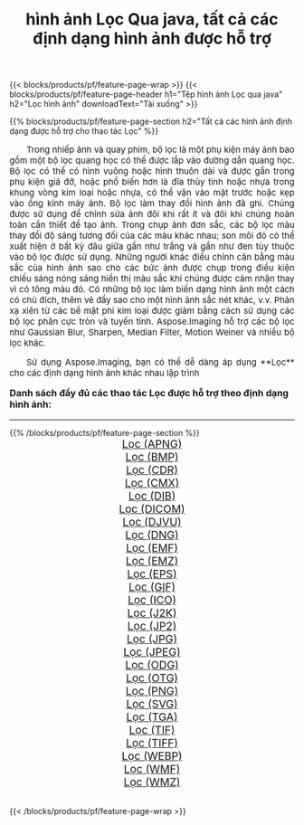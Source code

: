 ﻿---
title: hình ảnh Lọc Qua java, tất cả các định dạng hình ảnh được hỗ trợ 
weight: 3920
url: /vi/java/filter/ 
lang: vi
langdirlevel: 2
locales: zh-hans,ja,it,ru,de,es,fr,nl,id,lt,pl,pt,vi,tr,ko,zh-hant,ar,hi,th,sv,cs,uk,he
description: Sử dụng Aspose.Imaging, bạn có thể dễ dàng Lọc hình ảnh qua java
---

{{< blocks/products/pf/feature-page-wrap >}}
{{< blocks/products/pf/feature-page-header h1="Tệp hình ảnh Lọc qua java" h2="Lọc hình ảnh" downloadText="Tải xuống" >}}


{{% blocks/products/pf/feature-page-section  h2="Tất cả các hình ảnh định dạng được hỗ trợ cho thao tác Lọc" %}}
<p align="justify" style="text-indent:2em;font-size:15px;">
Trong nhiếp ảnh và quay phim, bộ lọc là một phụ kiện máy ảnh bao gồm một bộ lọc quang học có thể được lắp vào đường dẫn quang học. Bộ lọc có thể có hình vuông hoặc hình thuôn dài và được gắn trong phụ kiện giá đỡ, hoặc phổ biến hơn là đĩa thủy tinh hoặc nhựa trong khung vòng kim loại hoặc nhựa, có thể vặn vào mặt trước hoặc kẹp vào ống kính máy ảnh. Bộ lọc làm thay đổi hình ảnh đã ghi. Chúng được sử dụng để chỉnh sửa ảnh đôi khi rất ít và đôi khi chúng hoàn toàn cần thiết để tạo ảnh. Trong chụp ảnh đơn sắc, các bộ lọc màu thay đổi độ sáng tương đối của các màu khác nhau; son môi đỏ có thể xuất hiện ở bất kỳ đâu giữa gần như trắng và gần như đen tùy thuộc vào bộ lọc được sử dụng. Những người khác điều chỉnh cân bằng màu sắc của hình ảnh sao cho các bức ảnh được chụp trong điều kiện chiếu sáng nóng sáng hiển thị màu sắc khi chúng được cảm nhận thay vì có tông màu đỏ. Có những bộ lọc làm biến dạng hình ảnh một cách có chủ đích, thêm vẻ đầy sao cho một hình ảnh sắc nét khác, v.v. Phản xạ xiên từ các bề mặt phi kim loại được giảm bằng cách sử dụng các bộ lọc phân cực tròn và tuyến tính. Aspose.Imaging hỗ trợ các bộ lọc như Gaussian Blur, Sharpen, Median Filter, Motion Weiner và nhiều bộ lọc khác.
</p>
<p align="justify" style="text-indent:2em;font-size:15px;">
Sử dụng Aspose.Imaging, bạn có thể dễ dàng áp dụng **Lọc** cho các định dạng hình ảnh khác nhau lập trình
</p>
<h3 style="margin-top:16px;">
Danh sách đầy đủ các thao tác Lọc được hỗ trợ theo định dạng hình ảnh:
</h3>
<hr/>
{{% /blocks/products/pf/feature-page-section %}}
<div class="container-fluid productfamilypage bg-gray">
    <div class="convertypes bg-gray agp-content section">
        <div class="container">
		<div class="row other-converters" style="gap: 10px;font-size: 19px;text-align:center;">
		    <div class='col-md-3 other-converter remove-lp remove-rp'><a href="/imaging/vi/java/filter/apng/" style="padding:15px;">Lọc (APNG)</a></div><div class='col-md-3 other-converter remove-lp remove-rp'><a href="/imaging/vi/java/filter/bmp/" style="padding:15px;">Lọc (BMP)</a></div><div class='col-md-3 other-converter remove-lp remove-rp'><a href="/imaging/vi/java/filter/cdr/" style="padding:15px;">Lọc (CDR)</a></div><div class='col-md-3 other-converter remove-lp remove-rp'><a href="/imaging/vi/java/filter/cmx/" style="padding:15px;">Lọc (CMX)</a></div><div class='col-md-3 other-converter remove-lp remove-rp'><a href="/imaging/vi/java/filter/dib/" style="padding:15px;">Lọc (DIB)</a></div><div class='col-md-3 other-converter remove-lp remove-rp'><a href="/imaging/vi/java/filter/dicom/" style="padding:15px;">Lọc (DICOM)</a></div><div class='col-md-3 other-converter remove-lp remove-rp'><a href="/imaging/vi/java/filter/djvu/" style="padding:15px;">Lọc (DJVU)</a></div><div class='col-md-3 other-converter remove-lp remove-rp'><a href="/imaging/vi/java/filter/dng/" style="padding:15px;">Lọc (DNG)</a></div><div class='col-md-3 other-converter remove-lp remove-rp'><a href="/imaging/vi/java/filter/emf/" style="padding:15px;">Lọc (EMF)</a></div><div class='col-md-3 other-converter remove-lp remove-rp'><a href="/imaging/vi/java/filter/emz/" style="padding:15px;">Lọc (EMZ)</a></div><div class='col-md-3 other-converter remove-lp remove-rp'><a href="/imaging/vi/java/filter/eps/" style="padding:15px;">Lọc (EPS)</a></div><div class='col-md-3 other-converter remove-lp remove-rp'><a href="/imaging/vi/java/filter/gif/" style="padding:15px;">Lọc (GIF)</a></div><div class='col-md-3 other-converter remove-lp remove-rp'><a href="/imaging/vi/java/filter/ico/" style="padding:15px;">Lọc (ICO)</a></div><div class='col-md-3 other-converter remove-lp remove-rp'><a href="/imaging/vi/java/filter/j2k/" style="padding:15px;">Lọc (J2K)</a></div><div class='col-md-3 other-converter remove-lp remove-rp'><a href="/imaging/vi/java/filter/jp2/" style="padding:15px;">Lọc (JP2)</a></div><div class='col-md-3 other-converter remove-lp remove-rp'><a href="/imaging/vi/java/filter/jpg/" style="padding:15px;">Lọc (JPG)</a></div><div class='col-md-3 other-converter remove-lp remove-rp'><a href="/imaging/vi/java/filter/jpeg/" style="padding:15px;">Lọc (JPEG)</a></div><div class='col-md-3 other-converter remove-lp remove-rp'><a href="/imaging/vi/java/filter/odg/" style="padding:15px;">Lọc (ODG)</a></div><div class='col-md-3 other-converter remove-lp remove-rp'><a href="/imaging/vi/java/filter/otg/" style="padding:15px;">Lọc (OTG)</a></div><div class='col-md-3 other-converter remove-lp remove-rp'><a href="/imaging/vi/java/filter/png/" style="padding:15px;">Lọc (PNG)</a></div><div class='col-md-3 other-converter remove-lp remove-rp'><a href="/imaging/vi/java/filter/svg/" style="padding:15px;">Lọc (SVG)</a></div><div class='col-md-3 other-converter remove-lp remove-rp'><a href="/imaging/vi/java/filter/tga/" style="padding:15px;">Lọc (TGA)</a></div><div class='col-md-3 other-converter remove-lp remove-rp'><a href="/imaging/vi/java/filter/tif/" style="padding:15px;">Lọc (TIF)</a></div><div class='col-md-3 other-converter remove-lp remove-rp'><a href="/imaging/vi/java/filter/tiff/" style="padding:15px;">Lọc (TIFF)</a></div><div class='col-md-3 other-converter remove-lp remove-rp'><a href="/imaging/vi/java/filter/webp/" style="padding:15px;">Lọc (WEBP)</a></div><div class='col-md-3 other-converter remove-lp remove-rp'><a href="/imaging/vi/java/filter/wmf/" style="padding:15px;">Lọc (WMF)</a></div><div class='col-md-3 other-converter remove-lp remove-rp'><a href="/imaging/vi/java/filter/wmz/" style="padding:15px;">Lọc (WMZ)</a></div>
                </div>
        </div>
    </div>
</div>
<br/>

{{< /blocks/products/pf/feature-page-wrap >}}
